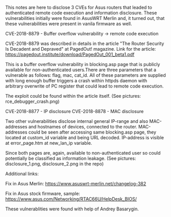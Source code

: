 This notes are here to disclose 3 CVEs for Asus routers that leaded to authenticated remote code execution and information disclosure. These vulnerabilities initially were found in AsusWRT Merlin and, it turned out, that these vulnerabilities were present in vanila firmware as well.

CVE-2018-8879 - Buffer overflow vulnerability -> remote code execution

CVE-2018-8879 was described in details in the article "The Router Security Is Decadent and Depraved" at PagedOut! magazine. Link for the article:
https://pagedout.institute/download/PagedOut_001_beta1.pdf

This is a buffer overflow vulnerability in blocking.asp page that is publicly available for non-authenticated users.There are three parameters that a vulnerable as follows: flag, mac, cat_id.
All of these parameters are supplied with long enough buffer triggers a crash within httpds daemon with arbitrary overwrite of PC register that could lead to remote code execution.

The exploit could be found within the article itself.
(See pictures: rce_debugger_crash.png)

CVE-2018-8877 - IP disclosure
CVE-2018-8878 - MAC disclosure

Two other vulnerabilities disclose internal general IP-range and also MAC-addresses and hostnames of devices, connected to the router. MAC-addresses could be seen after accessing same blocking.asp page, they located at custom_id variable and being URL decoded.
IP-address is visible at error_page.htm at new_lan_ip variable.

Since both pages are, again, available to non-authenticated user so could potentially be classified as information leakage.
(See pictures: disclosure_1.png, disclosure_2.png in the repo)

Additional links:

Fix in Asus Merlin: https://www.asuswrt-merlin.net/changelog-382

Fix in Asus stock firmware, sample: https://www.asus.com/Networking/RTAC66U/HelpDesk_BIOS/

These vulnerablities were found with help of Andrey Basarygin.
